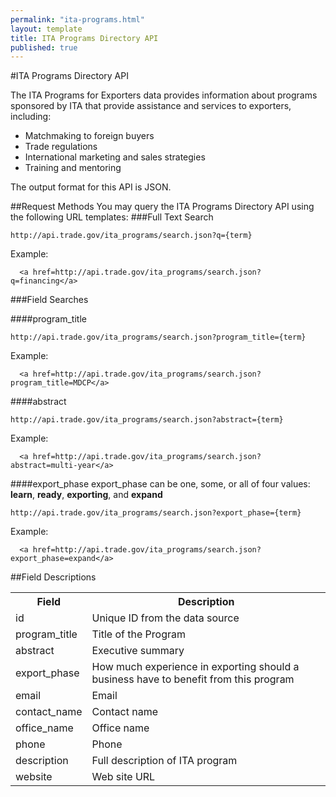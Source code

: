 ```yaml
---
permalink: "ita-programs.html"
layout: template
title: ITA Programs Directory API
published: true
---
```


#ITA Programs Directory API

The ITA Programs for Exporters data provides information about programs sponsored by ITA that provide assistance and services to exporters, including:

* Matchmaking to foreign buyers
* Trade regulations
* International marketing and sales strategies
* Training and mentoring

The output format for this API is JSON.

##Request Methods
You may query the ITA Programs Directory API using the following URL templates:
###Full Text Search

    http://api.trade.gov/ita_programs/search.json?q={term}

Example:

      <a href=http://api.trade.gov/ita_programs/search.json?q=financing</a>

###Field Searches

####program_title

    http://api.trade.gov/ita_programs/search.json?program_title={term}

Example:

      <a href=http://api.trade.gov/ita_programs/search.json?program_title=MDCP</a>

####abstract

    http://api.trade.gov/ita_programs/search.json?abstract={term}

Example:

      <a href=http://api.trade.gov/ita_programs/search.json?abstract=multi-year</a>

####export_phase
export_phase can be one, some, or all of four values:  **learn**, **ready**, **exporting**, and **expand**

    http://api.trade.gov/ita_programs/search.json?export_phase={term}

Example:

      <a href=http://api.trade.gov/ita_programs/search.json?export_phase=expand</a>


##Field Descriptions
<table border="0">
<tr>
<th>Field</th>
<th>Description</th>
</tr>

<tr>
<td>id</td>
<td>Unique ID from the data source</td>
</tr>

<tr>
<td>program_title</td>
<td>Title of the Program</td>
</tr>

<tr>
<td>abstract</td>
<td>Executive summary</td>
</tr>

<tr>
<td>export_phase</td>
<td>How much experience in exporting should a business have to benefit from this program</td>
</tr>

<tr>
<td>email</td>
<td>Email</td>
</tr>

<tr>
<td>contact_name</td>
<td>Contact name</td>
</tr>

<tr>
<td>office_name</td>
<td>Office name</td>
</tr>

<tr>
<td>phone</td>
<td>Phone</td>
</tr>

<tr>
<td>description</td>
<td>Full description of ITA program</td>
</tr>

<tr>
<td>website</td>
<td>Web site URL</td>
</tr>

</table>
